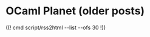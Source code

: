 <!-- ((! set title OCaml Planet !)) ((! set community !)) -->
<!-- ((! set advertise_rss true !)) -->

# OCaml Planet (older posts)

<!-- Rome those displayed on the previous page -->
((! cmd script/rss2html --list --ofs 30 !))
